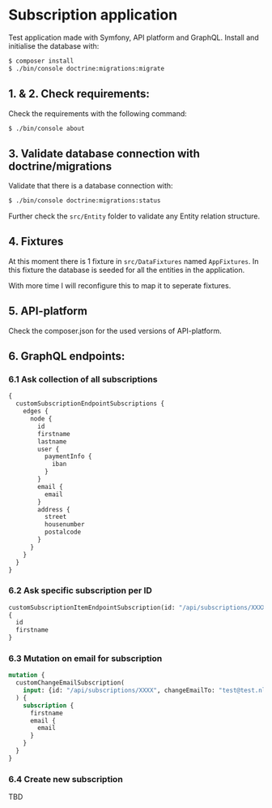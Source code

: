 # Subscription application

Test application made with Symfony, API platform and GraphQL.
Install and initialise the database with: 

```bash 
$ composer install
$ ./bin/console doctrine:migrations:migrate
```

## 1. & 2. Check requirements:

Check the requirements with the following command:
```bash 
$ ./bin/console about
```


## 3. Validate database connection with doctrine/migrations

Validate that there is a database connection with:

```bash
$ ./bin/console doctrine:migrations:status
```

Further check the `src/Entity` folder to validate any Entity relation structure.

## 4. Fixtures

At this moment there is 1 fixture in `src/DataFixtures` named `AppFixtures`. 
In this fixture the database is seeded for all the entities in the application.

With more time I will reconfigure this to map it to seperate fixtures.


## 5. API-platform
Check the composer.json for the used versions of API-platform.



## 6. GraphQL endpoints:

### 6.1 Ask collection of all subscriptions
```graphql
{
  customSubscriptionEndpointSubscriptions {
    edges {
      node {
        id
        firstname
        lastname
        user {
          paymentInfo {
            iban
          }
        }
        email {
          email
        }
        address {
          street
          housenumber
          postalcode
        }
      }
    }
  }
}

```


### 6.2 Ask specific subscription per ID
```graphql
customSubscriptionItemEndpointSubscription(id: "/api/subscriptions/XXXX") 
{
  id
  firstname
}
```





### 6.3 Mutation on email for subscription
```graphql
mutation {
  customChangeEmailSubscription(
    input: {id: "/api/subscriptions/XXXX", changeEmailTo: "test@test.nl"}
  ) {
    subscription {
      firstname
      email {
        email
      }
    }
  }
}

```



### 6.4 Create new subscription
TBD



